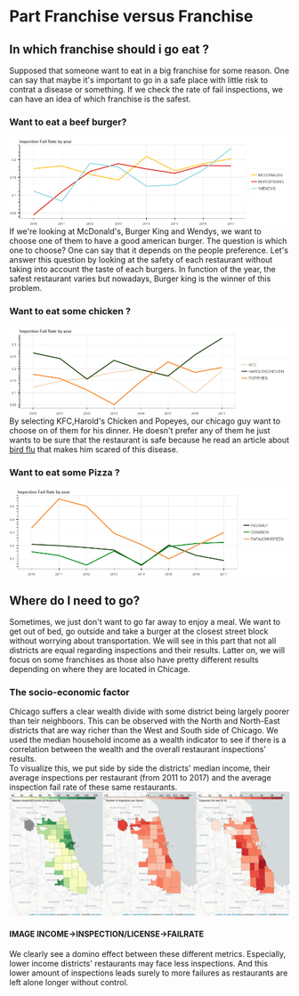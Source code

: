 # Part Franchise versus Franchise #

## In which franchise should i go eat ?
Supposed that someone want to eat in a big franchise for some reason. One can say that maybe it's important to go in a safe place with little risk to contrat a disease or something. If we check the rate of fail inspections, we can have an idea of which franchise is the safest.
### Want to eat a beef burger?
![Fail rate of burgers restaurant](/franch_img/mc_bk_wd.png)
If we're looking at McDonald's, Burger King and Wendys, we want to choose one of them to have a good american burger. The question is which one to choose? One can say that it depends on the people preference. Let's answer this question by looking at the safety of each restaurant without taking into account the taste of each burgers. In function of the year, the safest restaurant varies but nowadays, Burger king is the winner of this problem. 

### Want to eat some chicken ?
![Fail rate of chicken restaurant](/franch_img/kfc_hc_pp.png)
By selecting KFC,Harold's Chicken and Popeyes, our chicago guy want to choose on of them for his dinner. He doesn't prefer any of them he just wants to be sure that the restaurant is safe because he read an article about [bird flu](http://dbfchicago.com/bird-flu-chicago/) that makes him scared of this disease.
### Want to eat some Pizza ?  
![Fail rate of Pizza restaurant](/franch_img/ph_dm_pjp.png)

 
## Where do I need to go?  

Sometimes, we just don't want to go far away to enjoy a meal. We want to get out of bed, go outside and take a burger at the closest street block without worrying about transportation. We will see in this part that not all districts are equal regarding inspections and their results. Latter on, we will focus on some franchises as those also have pretty different results depending on where they are located in Chicage.  

### The socio-economic factor  

Chicago suffers a clear wealth divide with some district being largely poorer than teir neighboors. This can be observed with the North and North-East districts that are way richer than the West and South side of Chicago. We used the median household income as a wealth indicator to see if there is a correlation between the wealth and the overall restaurant inspections' results.  
To visualize this, we put side by side the districts' median income, their average inspections per restaurant (from 2011 to 2017) and the average inspection fail rate of these same restaurants.  
![Correlation between wealth, inspections and fail rate](part_location/socioeconomics/merged.png)
#### IMAGE INCOME->INSPECTION/LICENSE->FAILRATE  
We clearly see a domino effect between these different metrics. Especially, lower income districts' restaurants may face less inspections. And this lower amount of inspections leads surely to more failures as restaurants are left alone longer without control.  
